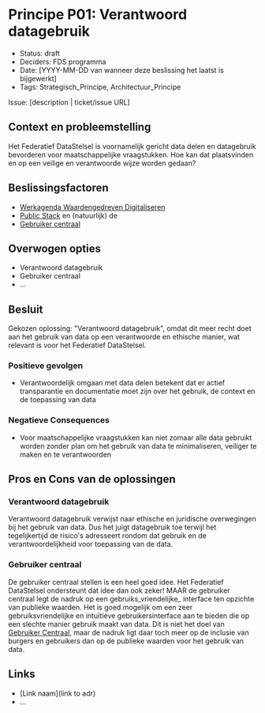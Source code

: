 # Principe P01: Verantwoord datagebruik

- Status: draft
- Deciders: FDS programma
- Date: [YYYY-MM-DD van wanneer deze beslissing het laatst is bijgewerkt] <!-- optional. To customize the ordering without relying on Git creation dates and filenames -->
- Tags: Strategisch_Principe, Architectuur_Principe

Issue: [description | ticket/issue URL] <!-- optional -->

## Context en probleemstelling

Het Federatief DataStelsel is voornamelijk gericht data delen en datagebruik bevorderen voor maatschappelijke vraagstukken.
Hoe kan dat plaatsvinden en op een veilige en verantwoorde wijze worden gedaan?

## Beslissingsfactoren <!-- optional -->

- [Werkagenda Waardengedreven Digitaliseren](https://www.digitaleoverheid.nl/kabinetsbeleid-digitalisering/werkagenda/)
- [Public Stack](https://publicstack.net/) en (natuurlijk) de 
- [Gebruiker centraal](https://www.gebruikercentraal.nl/)

## Overwogen opties

- Verantwoord datagebruik
- Gebruiker centraal
- … <!-- numbers of options can vary -->

## Besluit

Gekozen oplossing: "Verantwoord datagebruik", omdat dit meer recht doet aan het gebruik van data op een verantwoorde en ethische manier, wat relevant is voor het Federatief DataStelsel.

### Positieve gevolgen <!-- optional -->

- Verantwoordelijk omgaan met data delen betekent dat er actief transparantie en documentatie moet zijn over het gebruik, de context en de toepassing van data

### Negatieve Consequences <!-- optional -->

- Voor maatschappelijke vraagstukken kan niet zomaar alle data gebruikt worden zonder plan om het gebruik van data te minimaliseren, veiliger te maken en te verantwoorden

## Pros en Cons van de oplossingen <!-- optional -->

### Verantwoord datagebruik

Verantwoord datagebruik verwijst naar ethische en juridische overwegingen bij het gebruik van data.
Dus het juigt datagebruik toe terwijl het tegelijkertijd de risico's adresseert rondom dat gebruik en de verantwoordelijkheid voor toepassing van de data.

### Gebruiker centraal

De gebruiker centraal stellen is een heel goed idee.
Het Federatief DataStelsel ondersteunt dat idee dan ook zeker!
MAAR de gebruiker centraal legt de nadruk op een gebruiks_vriendelijke_ interface ten opzichte van publieke waarden.
Het is goed mogelijk om een zeer gebruiksvriendelijke en intuïtieve gebruikersinterface aan te bieden die op een slechte manier gebruik maakt van data.
Dit is niet het doel van [Gebruiker Centraal](https://www.gebruikercentraal.nl/),
maar de nadruk ligt daar toch meer op de inclusie van burgers en gebruikers dan op de publieke waarden voor het gebruik van data.

## Links <!-- optional -->

- [Link naam](link to adr) <!-- example: Refined by [xxx](yyyymmdd-xxx.md) -->
- … <!-- numbers of links can vary -->
